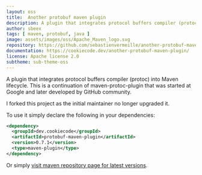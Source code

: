```yaml
---
layout: oss
title:  Another protobuf maven plugin
description: A plugin that integrates protocol buffers compiler (protoc) into Maven lifecycle.
author: sbeex
tags: [ maven, protobuf, java ]
image: assets/images/oss/Apache_Maven_logo.svg
repository: https://github.com/sebastienvermeille/another-protobuf-maven-plugin
documentation: https://cookiecode.dev/another-protobuf-maven-plugin/
license: Apache license 2.0
subtheme: sub-theme-oss
---
```

A plugin that integrates protocol buffers compiler (protoc) into Maven lifecycle. This is a continuation of maven-protoc-plugin that was started at Google and later developed by GitHub community.

I forked this project as the initial maintainer no longer upgraded it.

To use it simply declare the following in your dependencies:

```xml
<dependency>
  <groupId>dev.cookiecode</groupId>
  <artifactId>protobuf-maven-plugin</artifactId>
  <version>0.7.1</version>
  <type>maven-plugin</type>
</dependency>
```

Or simply [visit maven repository page for latest versions](https://mvnrepository.com/artifact/dev.cookiecode/protobuf-maven-plugin).